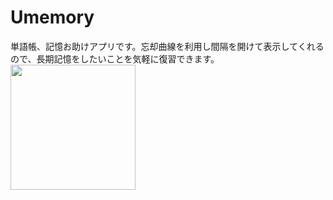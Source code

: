# Umemory
単語帳、記憶お助けアプリです。忘却曲線を利用し間隔を開けて表示してくれるので、長期記憶をしたいことを気軽に復習できます。
<img src ="https://user-images.githubusercontent.com/66674598/94326169-4f35c280-ffdd-11ea-945c-3afb47f4c01f.jpg" width="200">
